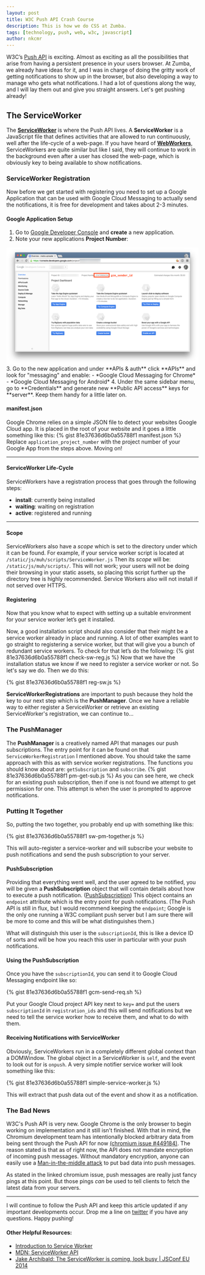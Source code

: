 ```yaml
---
layout: post
title: W3C Push API Crash Course
description: This is how we do CSS at Zumba.
tags: [technology, push, web, w3c, javascript]
author: nkcmr
---
```

W3C’s [Push API](http://www.w3.org/TR/push-api/) is exciting. Almost as exciting as all the possibilities that arise from having a persistent presence in your users browser. At Zumba, we already have ideas for it, and I was in charge of doing the gritty work of getting notifications to show up in the browser, but also developing a way to manage who gets what notifications. I had a lot of questions along the way, and I will lay them out and give you straight answers. Let's get pushing already!

## The ServiceWorker
The [**ServiceWorker**](https://developer.mozilla.org/en-US/docs/Web/API/ServiceWorker) is where the Push API lives. A **ServiceWorker** is a JavaScript file that defines activities that are allowed to run continuously, well after the life-cycle of a web-page. If you have heard of [**WebWorkers**](https://developer.mozilla.org/en-US/docs/Web/API/Worker/Worker), ServiceWorkers are quite similar but like I said, they will continue to work in the background even after a user has closed the web-page, which is obviously key to being available to show notifications.

### ServiceWorker Registration
Now before we get started with registering you need to set up a Google Application that can be used with Google Cloud Messaging to actually send the notifications, it is free for development and takes about 2-3 minutes.

#### Google Application Setup
1. Go to [Google Developer Console](https://console.developers.google.com) and **create** a new application.
2. Note your new applications **Project Number**:
<img src="/img/blog/google-api-console-app-id.png" alt="Google API Project Number" class="img-responsive"/>
3. Go to the new application and under **APIs & auth** click **APIs** and look for "messaging" and enable:
  - *Google Cloud Messaging for Chrome*
  - *Google Cloud Messaging for Android*
4. Under the same sidebar menu, go to **Credentials** and generate new **Public API access** keys for **server**. Keep them handy for a little later on.

#### manifest.json
Google Chrome relies on a simple JSON file to detect your websites Google Cloud app. It is placed in the root of your website and it goes a little something like this:
{% gist 81e37636d6b0a55788f1 manifest.json %}
Replace `application_project_number` with the project number of your Google App from the steps above. Moving on!

---

#### ServiceWorker Life-Cycle
ServiceWorkers have a registration process that goes through the following steps:

- **install**: currently being installed
- **waiting**: waiting on registration
- **active**: registered and running

---

#### Scope
ServiceWorkers also have a *scope* which is set to the directory under which it can be found. For example, if your service worker script is located at `/static/js/muh/scripts/ServiceWorker.js` Then its *scope* will be: `/static/js/muh/scripts/`. This will not work; your users will not be doing their browsing in your static assets, so placing this script further up the directory tree is highly recommended. Service Workers also will not install if not served over HTTPS.

#### Registering
Now that you know what to expect with setting up a suitable environment for your service worker let’s get it installed.

Now, a good installation script should also consider that their might be a service worker already in place and running. A lot of other examples want to go straight to registering a service worker, but that will give you a bunch of redundant service workers. To check for that let’s do the following:
{% gist 81e37636d6b0a55788f1 check-sw-reg.js %}
Now that we have the installation status we know if we need to register a service worker or not. So let's say we do. Then we do this:

{% gist 81e37636d6b0a55788f1 reg-sw.js %}

**ServiceWorkerRegistrations** are important to push because they hold the key to our next step which is the **PushManager**. Once we have a reliable way to either register a ServiceWorker or retrieve an existing ServiceWorker's registration, we can continue to...

### The PushManager
The **PushManager** is a creatively named API that manages our push subscriptions. The entry point for it can be found on that `ServiceWorkerRegistration` I mentioned above. You should take the same approach with this as with service worker registrations. The functions you should know about are: `getSubscription` and `subscribe`.
{% gist 81e37636d6b0a55788f1 pm-get-sub.js %}
As you can see here, we check for an existing push subscription, then if one is not found we attempt to get permission for one. This attempt is when the user is prompted to approve notifications.

### Putting It Together
So, putting the two together, you probably end up with something like this:

{% gist 81e37636d6b0a55788f1 sw-pm-together.js %}

This will auto-register a service-worker and will subscribe your website to push notifications and send the push subscription to your server.

#### PushSubscription
Providing that everything went well, and the user agreed to be notified, you will be given a **PushSubscription** object that will contain details about how to execute a push notification. ([PushSubscription](http://www.w3.org/TR/push-api/#idl-def-PushSubscription)) This object contains an `endpoint` attribute which is the entry point for push notifications. (The Push API is still in flux, but I would recommend keeping the `endpoint`; Google is the only one running a W3C compliant push server but I am sure there will be more to come and this will be what distinguishes them.)

What will distinguish this user is the `subscriptionId`, this is like a device ID of sorts and will be how you reach this user in particular with your push notifications.

#### Using the PushSubscription
Once you have the `subscriptionId`, you can send it to Google Cloud Messaging endpoint like so:

{% gist 81e37636d6b0a55788f1 gcm-send-req.sh %}

Put your Google Cloud project API key next to `key=` and put the users `subscriptionId` in `registration_ids` and this will send notifications but we need to tell the service worker how to receive them, and what to do with them.

#### Receiving Notifications with ServiceWorker
Obviously, ServiceWorkers run in a completely different global context than a DOMWindow. The global object in a ServiceWorker is `self`, and the event to look out for is `onpush`. A very simple notifier service worker will look something like this:

{% gist 81e37636d6b0a55788f1 simple-service-worker.js %}

This will extract that push data out of the event and show it as a notification.

### The Bad News
W3C's Push API is very new. Google Chrome is the only browser to begin working on implementation and it still isn't finished. With that in mind, the Chromium development team has intentionally blocked arbitrary data from being sent through the Push API for now [(chromium issue #449184)](https://code.google.com/p/chromium/issues/detail?id=449184). The reason stated is that as of right now, the API does not mandate encryption of incoming push messages. Without mandatory encryption, anyone can easily use a [Man-in-the-middle attack](https://en.wikipedia.org/wiki/Man-in-the-middle_attack) to put bad data into push messages.

As stated in the linked chromium issue, push messages are really just fancy pings at this point. But those pings *can* be used to tell clients to fetch the latest data from your servers.

---

I will continue to follow the Push API and keep this article updated if any important developments occur. Drop me a line on [twitter](https://twitter.com/nkcmr) if you have any questions. Happy pushing!

#### Other Helpful Resources:
- [Introduction to Service Worker](http://www.html5rocks.com/en/tutorials/service-worker/introduction/)
- [MDN: ServiceWorker API](https://developer.mozilla.org/en-US/docs/Web/API/ServiceWorker_API)
- [Jake Archibald: The ServiceWorker is coming, look busy \| JSConf EU 2014](https://www.youtube.com/watch?v=SmZ9XcTpMS4)
